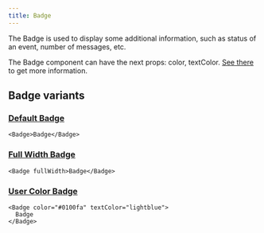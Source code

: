 ```yaml
---
title: Badge
---
```


The Badge is used to display some additional information, such as status of an event, number of messages, etc.

The Badge component can have the next props: color, textColor. [See there](/storybook/?path=/docs/core-badge--docs) to get more information.

## Badge variants

### [Default Badge](/storybook/?path=/story/core-badge--default-badge)

```tsx
<Badge>Badge</Badge>
```

### [Full Width Badge](/storybook/?path=/story/core-badge--full-width-badge)

```tsx
<Badge fullWidth>Badge</Badge>
```

### [User Color Badge](/storybook/?path=/story/core-badge--user-color-badge)

```tsx
<Badge color="#0100fa" textColor="lightblue">
  Badge
</Badge>
```
